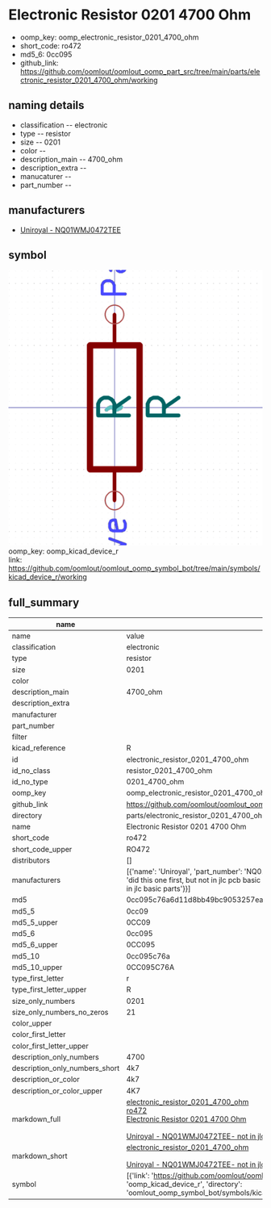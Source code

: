 # Electronic Resistor 0201 4700 Ohm

  
* oomp_key: oomp_electronic_resistor_0201_4700_ohm 
* short_code: ro472
* md5_6: 0cc095  
* github_link: https://github.com/oomlout/oomlout_oomp_part_src/tree/main/parts/electronic_resistor_0201_4700_ohm/working  
## naming details
* classification -- electronic
* type -- resistor
* size -- 0201
* color -- 
* description_main -- 4700_ohm
* description_extra -- 
* manucaturer -- 
* part_number -- 


## manufacturers
* [Uniroyal - NQ01WMJ0472TEE]()  

## symbol

![](symbol/0/working/working_600.png)  
oomp_key: oomp_kicad_device_r  
link: https://github.com/oomlout/oomlout_oomp_symbol_bot/tree/main/symbols/kicad_device_r/working  


## full_summary
| name | value | 
| --- | --- | 
| name | value | 
| classification | electronic | 
| type | resistor | 
| size | 0201 | 
| color |  | 
| description_main | 4700_ohm | 
| description_extra |  | 
| manufacturer |  | 
| part_number |  | 
| filter |  | 
| kicad_reference | R | 
| id | electronic_resistor_0201_4700_ohm | 
| id_no_class | resistor_0201_4700_ohm | 
| id_no_type | 0201_4700_ohm | 
| oomp_key | oomp_electronic_resistor_0201_4700_ohm | 
| github_link | https://github.com/oomlout/oomlout_oomp_part_src/tree/main/parts/electronic_resistor_0201_4700_ohm/working | 
| directory | parts/electronic_resistor_0201_4700_ohm | 
| name | Electronic Resistor 0201 4700 Ohm | 
| short_code | ro472 | 
| short_code_upper | RO472 | 
| distributors | [] | 
| manufacturers | [{'name': 'Uniroyal', 'part_number': 'NQ01WMJ0472TEE', 'link': '', 'id': 'manufacturer_uniroyal', 'note': {'reason': 'did this one first, but not in jlc pcb basic parts and 1 percent are and they are the same price', 'reason_short': 'not in jlc basic parts'}}] | 
| md5 | 0cc095c76a6d11d8bb49bc9053257eaf | 
| md5_5 | 0cc09 | 
| md5_5_upper | 0CC09 | 
| md5_6 | 0cc095 | 
| md5_6_upper | 0CC095 | 
| md5_10 | 0cc095c76a | 
| md5_10_upper | 0CC095C76A | 
| type_first_letter | r | 
| type_first_letter_upper | R | 
| size_only_numbers | 0201 | 
| size_only_numbers_no_zeros | 21 | 
| color_upper |  | 
| color_first_letter |  | 
| color_first_letter_upper |  | 
| description_only_numbers | 4700 | 
| description_only_numbers_short | 4k7 | 
| description_or_color | 4k7 | 
| description_or_color_upper | 4K7 | 
| markdown_full | [electronic_resistor_0201_4700_ohm](https://github.com/oomlout/oomlout_oomp_part_src/tree/main/parts/electronic_resistor_0201_4700_ohm/working)<br>[ro472](https://github.com/oomlout/oomlout_oomp_part_src/tree/main/parts/electronic_resistor_0201_4700_ohm/working)<br>[Electronic Resistor 0201 4700 Ohm](https://github.com/oomlout/oomlout_oomp_part_src/tree/main/parts/electronic_resistor_0201_4700_ohm/working)<br><br>[Uniroyal - NQ01WMJ0472TEE- not in jlc basic parts]() [(L)  ](https://www.lcsc.com/search?q=NQ01WMJ0472TEE)[(D)  ](https://www.digikey.com/en/products?keywords=NQ01WMJ0472TEE)[(M)  ](https://www.mouser.com/Search/Refine?Keyword=NQ01WMJ0472TEE)[(N)  ](https://www.newark.com/search?st=NQ01WMJ0472TEE)[(SZ)  ](https://so.szlcsc.com/global.html?k=NQ01WMJ0472TEE)<br> | 
| markdown_short | [electronic_resistor_0201_4700_ohm](https://github.com/oomlout/oomlout_oomp_part_src/tree/main/parts/electronic_resistor_0201_4700_ohm/working)<br><br>[Uniroyal - NQ01WMJ0472TEE- not in jlc basic parts]() | 
| symbol | [{'link': 'https://github.com/oomlout/oomlout_oomp_symbol_bot/tree/main/symbols/kicad_device_r', 'oomp_key': 'oomp_kicad_device_r', 'directory': 'oomlout_oomp_symbol_bot/symbols/kicad_device_r//working/working.kicad_sym'}] | 
